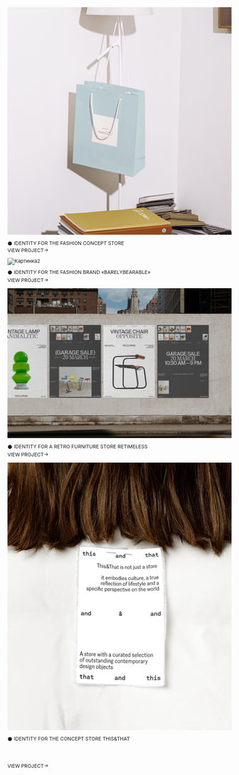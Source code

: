 ![Картинка](image3.png)
<div style="margin-top: 0px; margin-bottom: 5px; font-family: 'Inter', sans-serif; font-size: 11px; line-height: 11px;">
𒊹 IDENTITY FOR THE FASHION CONCEPT STORE
</div>  

<div style="margin-bottom: 10px; font-family: 'Inter', sans-serif; font-size: 11px; line-height: 11px;">
  VIEW PROJECT→
</div>

![Картинка2](980497193048809.65e5c726574fc.png)
<div style="margin-top: 0px; margin-bottom: 5px; font-family: 'Inter', sans-serif; font-size: 11px; line-height: 11px;">
  𒊹 IDENTITY FOR THE FASHION BRAND «BARELYBEARABLE»
</div>

<div style="margin-bottom: 10px; font-family: 'Inter', sans-serif; font-size: 11px; line-height: 14px;">
  VIEW PROJECT→
</div>

![Картинка3](a07094167553747.642be5d964ab3.png)
<div style="margin-top: 0px; margin-bottom: 5px; font-family: 'Inter', sans-serif; font-size: 11px; line-height: 11px;">
  𒊹 IDENTITY FOR A RETRO FURNITURE STORE RETIMELESS
</div>

<div style="margin-bottom: 10px; font-family: 'Inter', sans-serif; font-size: 11px; line-height: 14px;">
  VIEW PROJECT→
</div>

![Картинка3](e64ae2189707623.65afaa5d98e1b.png)
<div style="margin-top: 0px; margin-bottom: 50px; font-family: 'Inter', sans-serif; font-size: 11px; line-height: 11px;">
  𒊹 IDENTITY FOR THE CONCEPT STORE THIS&THAT
</div>

<div style="margin-bottom: 10px; font-family: 'Inter', sans-serif; font-size: 11px; line-height: 11px;">
  VIEW PROJECT→
</div>

<style>
p {
font-family: 'Inter', sans-serif; font-size: 11px; line-height: 14px;"
}
</style>

<head>
<link rel="preconnect" href="https://fonts.googleapis.com">
<link rel="preconnect" href="https://fonts.gstatic.com" crossorigin>
<link href="https://fonts.googleapis.com/css2?family=Inter:wght@400&display=swap" rel="stylesheet">
<head>
